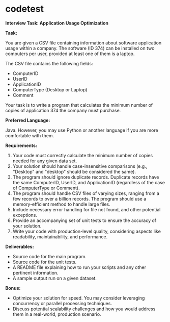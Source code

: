 # codetest


**Interview Task: Application Usage Optimization**

**Task:** 

You are given a CSV file containing information about software application usage within a company. The software (ID 374) can be installed on two computers per user, provided at least one of them is a laptop. 

The CSV file contains the following fields:

- ComputerID
- UserID
- ApplicationID
- ComputerType (Desktop or Laptop)
- Comment

Your task is to write a program that calculates the minimum number of copies of application 374 the company must purchase. 

**Preferred Language:**

Java. However, you may use Python or another language if you are more comfortable with them.

**Requirements:**

1. Your code must correctly calculate the minimum number of copies needed for any given data set.
2. Your solution should handle case-insensitive comparisons (e.g., "Desktop" and "desktop" should be considered the same).
3. The program should ignore duplicate records. Duplicate records have the same ComputerID, UserID, and ApplicationID (regardless of the case of ComputerType or Comment).
4. The program should handle CSV files of varying sizes, ranging from a few records to over a billion records. The program should use a memory-efficient method to handle large files.
5. Include necessary error handling for file not found, and other potential exceptions.
6. Provide an accompanying set of unit tests to ensure the accuracy of your solution.
7. Write your code with production-level quality, considering aspects like readability, maintainability, and performance.

**Deliverables:**

- Source code for the main program.
- Source code for the unit tests.
- A README file explaining how to run your scripts and any other pertinent information.
- A sample output run on a given dataset.

**Bonus:**

- Optimize your solution for speed. You may consider leveraging concurrency or parallel processing techniques.
- Discuss potential scalability challenges and how you would address them in a real-world, production scenario.
